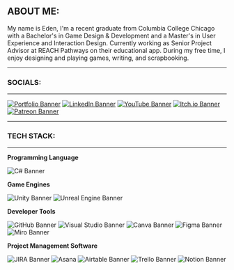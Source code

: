 ## ABOUT ME:
My name is Eden, I'm a recent graduate from Columbia College Chicago with a Bachelor's in Game Design & Development and a Master's in User Experience and Interaction Design. 
Currently working as Senior Project Advisor at REACH Pathways on their educational app.
During my free time, I enjoy designing and playing games, writing, and scrapbooking. 

***
### SOCIALS:
***
[![Portfolio Banner](https://img.shields.io/badge/Portfolio-255E63?style=for-the-badge&logo=About.me&logoColor=white)](https://sites.google.com/view/szopa-portfolio/projects) [![LinkedIn Banner](https://img.shields.io/badge/LinkedIn-0077B5?style=for-the-badge&logo=linkedin&logoColor=white)](https://www.linkedin.com/in/eszopa/) [![YouTube Banner](https://img.shields.io/badge/YouTube-FF0000?style=for-the-badge&logo=youtube&logoColor=white)](https://www.youtube.com/@TodaysAnAdventure)  [![Itch.io Banner](https://img.shields.io/badge/Itch.io-FA5C5C?style=for-the-badge&logo=itchdotio&logoColor=white)](https://on-an-adventure.itch.io/) [![Patreon Banner](https://img.shields.io/badge/Patreon-F96854?style=for-the-badge&logo=patreon&logoColor=white)](https://patreon.com/OnAnAdventure?utm_medium=unknown&utm_source=join_link&utm_campaign=creatorshare_creator&utm_content=copyLink) 

***
### TECH STACK:
***
**Programming Language**

![C# Banner](https://img.shields.io/badge/C%23-239120?style=for-the-badge&logo=csharp&logoColor=white)

**Game Engines**

![Unity Banner](https://img.shields.io/badge/Unity-100000?style=for-the-badge&logo=unity&logoColor=white) ![Unreal Engine Banner](https://img.shields.io/badge/-Unreal%20Engine-313131?style=for-the-badge&logo=unreal-engine&logoColor=white)


**Developer Tools**

![GitHub Banner](https://img.shields.io/badge/GitHub-100000?style=for-the-badge&logo=github&logoColor=white) ![Visual Studio Banner](https://img.shields.io/badge/Visual_Studio-5C2D91?style=for-the-badge&logo=visual%20studio&logoColor=white) ![Canva Banner](https://img.shields.io/badge/Canva-%2300C4CC.svg?&style=for-the-badge&logo=Canva&logoColor=white) ![Figma Banner](https://img.shields.io/badge/Figma-F24E1E?style=for-the-badge&logo=figma&logoColor=white) ![Miro Banner](https://img.shields.io/badge/Miro-F7C922?style=for-the-badge&logo=Miro&logoColor=050036)

**Project Management Software**

![JIRA Banner](https://img.shields.io/badge/Jira-0052CC?style=for-the-badge&logo=Jira&logoColor=white) ![Asana](https://img.shields.io/badge/Asana-009DFF?style=for-the-badge&logo=asana&logoColor=white) ![Airtable Banner](https://img.shields.io/badge/Airtable-18BFFF?style=for-the-badge&logo=Airtable&logoColor=white) ![Trello Banner](https://img.shields.io/badge/Trello-0052CC?style=for-the-badge&logo=trello&logoColor=white) ![Notion Banner](https://img.shields.io/badge/Notion-000000?style=for-the-badge&logo=notion&logoColor=white)








<!--
**Eszopa02/Eszopa02** is a ✨ _special_ ✨ repository because its `README.md` (this file) appears on your GitHub profile.

Here are some ideas to get you started:

- 🔭 I’m currently working on ...
- 🌱 I’m currently learning ...
- 👯 I’m looking to collaborate on ...
- 🤔 I’m looking for help with ...
- 💬 Ask me about ...
- 📫 How to reach me: ...
- 😄 Pronouns: ...
- ⚡ Fun fact: ...
-->
